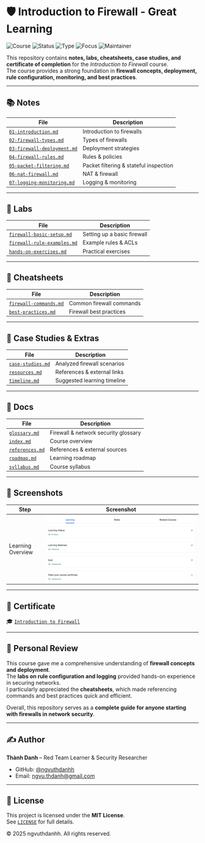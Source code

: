 # 🛡️ Introduction to Firewall - Great Learning

![Course](https://img.shields.io/badge/Firewall-Introduction%20(GreatLearning)-darkblue?style=flat-square&logo=linux) ![Status](https://img.shields.io/badge/Status-Completed-brightgreen?style=flat-square&logo=verizon) ![Type](https://img.shields.io/badge/Type-Learning%20Project-orange?style=flat-square&logo=notion) ![Focus](https://img.shields.io/badge/Focus-Network%20Security-informational?style=flat-square&logo=defender) ![Maintainer](https://img.shields.io/badge/Maintainer-Thành%20Danh-blueviolet?style=flat-square&logo=github)

This repository contains **notes, labs, cheatsheets, case studies, and certificate of completion** for the *Introduction to Firewall* course.  
The course provides a strong foundation in **firewall concepts, deployment, rule configuration, monitoring, and best practices**.  

---

## 📚 Notes  

| File | Description |
|------|-------------|
| [`01-introduction.md`](./notes/01-introduction.md) | Introduction to firewalls |
| [`02-firewall-types.md`](./notes/02-firewall-types.md) | Types of firewalls |
| [`03-firewall-deployment.md`](./notes/03-firewall-deployment.md) | Deployment strategies |
| [`04-firewall-rules.md`](./notes/04-firewall-rules.md) | Rules & policies |
| [`05-packet-filtering.md`](./notes/05-packet-filtering.md) | Packet filtering & stateful inspection |
| [`06-nat-firewall.md`](./notes/06-nat-firewall.md) | NAT & firewall |
| [`07-logging-monitoring.md`](./notes/07-logging-monitoring.md) | Logging & monitoring |

---

## 🧪 Labs  

| File | Description |
|------|-------------|
| [`firewall-basic-setup.md`](./labs/firewall-basic-setup.md) | Setting up a basic firewall |
| [`firewall-rule-examples.md`](./labs/firewall-rule-examples.md) | Example rules & ACLs |
| [`hands-on-exercises.md`](./labs/hands-on-exercises.md) | Practical exercises |

---

## 📑 Cheatsheets  

| File | Description |
|------|-------------|
| [`firewall-commands.md`](./cheatsheets/firewall-commands.md) | Common firewall commands |
| [`best-practices.md`](./cheatsheets/best-practices.md) | Firewall best practices |

---

## 🔬 Case Studies & Extras  

| File | Description |
|------|-------------|
| [`case-studies.md`](./extras/case-studies.md) | Analyzed firewall scenarios |
| [`resources.md`](./extras/resources.md) | References & external links |
| [`timeline.md`](./extras/timeline.md) | Suggested learning timeline |

---

## 📖 Docs  

| File | Description |
|------|-------------|
| [`glossary.md`](./docs/glossary.md) | Firewall & network security glossary |
| [`index.md`](./docs/index.md) | Course overview |
| [`references.md`](./docs/references.md) | References & external sources |
| [`roadmap.md`](./docs/roadmap.md) | Learning roadmap |
| [`syllabus.md`](./docs/syllabus.md) | Course syllabus |

---

## 📸 Screenshots  

| Step | Screenshot |
|------|------------|
| Learning Overview | ![](./screenshots/learning.png) |

---

## 📜 Certificate  

🎓 [`Introduction to Firewall`](./cert/Introduction%20to%20Firewall.jpg)  

---

## 📝 Personal Review  

This course gave me a comprehensive understanding of **firewall concepts and deployment**.  
The **labs on rule configuration and logging** provided hands-on experience in securing networks.  
I particularly appreciated the **cheatsheets**, which made referencing commands and best practices quick and efficient.  

Overall, this repository serves as a **complete guide for anyone starting with firewalls in network security**.  

---

## ✍️ Author  

**Thành Danh** – Red Team Learner & Security Researcher  

- GitHub: [@ngvuthdanhh](https://github.com/ngvuthdanhh)  
- Email: ngvu.thdanh@gmail.com  

---

## 📄 License  

This project is licensed under the **MIT License**.  
See [`LICENSE`](./LICENSE) for full details.  

© 2025 ngvuthdanhh. All rights reserved.  
